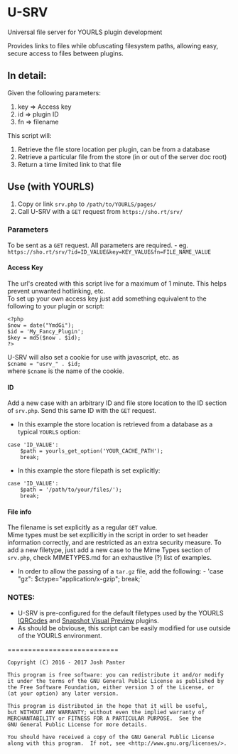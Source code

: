 # U-SRV
Universal file server for YOURLS plugin development

Provides links to files while obfuscating filesystem paths, allowing easy, secure access to files between plugins.

## In detail:
Given the following parameters:

1. key => Access key
2. id  => plugin ID
3. fn  => filename

This script will:

1. Retrieve the file store location per plugin, can be from a database
2. Retrieve a particular file from the store (in or out of the server doc root)
3. Return a time limited link to that file

## Use (with YOURLS)
1. Copy or link `srv.php` to `/path/to/YOURLS/pages/`
2. Call U-SRV with a `GET` request from `https://sho.rt/srv/`

### Parameters
To be sent as a `GET` request. All parameters are required.
		- 	eg. `https://sho.rt/srv/?id=ID_VALUE&key=KEY_VALUE&fn=FILE_NAME_VALUE`

#### Access Key
The url's created with this script live for a maximum of 1 minute. This helps prevent unwanted hotlinking, etc.  
To set up your own access key just add something equivalent to the following to your plugin or script:

```
<?php
$now = date("YmdGi");
$id = 'My_Fancy_Plugin';
$key = md5($now . $id);
?>
```
U-SRV will also set a cookie for use with javascript, etc. as  
`$cname = "usrv_" . $id;`  
where `$cname` is the name of the cookie.

#### ID
Add a new case with an arbitrary ID and file store location to the ID section of `srv.php`. Send this same ID with the `GET` request.

* In this example the store location is retrieved from a database as a typical `YOURLS` option:
```
case 'ID_VALUE':
	$path = yourls_get_option('YOUR_CACHE_PATH');
	break;
```
* In this example the store filepath is set explicitly:
```
case 'ID_VALUE':
	$path = '/path/to/your/files/');
	break;
```

#### File info
The filename is set explicitly as a regular `GET` value.  
Mime types must be set expllicitly in the script in order to set header information correctly, and are restricted as an extra security measure. 
To add a new filetype, just add a new case to the Mime Types section of `srv.php`, check MIMETYPES.md for an exhaustive (?) list of examples.
* In order to allow the passing of a `tar.gz` file, add the following:
		- 'case "gz": $ctype="application/x-gzip"; break;`

### NOTES:
* U-SRV is pre-configured for the default filetypes used by the YOURLS [IQRCodes](https://github.com/joshp23/YOURLS-IQRCodes) and [Snapshot Visual Preview](https://github.com/joshp23/YOURLS-Snapshot) plugins. 
* As should be obviouse, this script can be easily modified for use outside of the YOURLS environment.

===========================

    Copyright (C) 2016 - 2017 Josh Panter

    This program is free software: you can redistribute it and/or modify
    it under the terms of the GNU General Public License as published by
    the Free Software Foundation, either version 3 of the License, or
    (at your option) any later version.

    This program is distributed in the hope that it will be useful,
    but WITHOUT ANY WARRANTY; without even the implied warranty of
    MERCHANTABILITY or FITNESS FOR A PARTICULAR PURPOSE.  See the
    GNU General Public License for more details.

    You should have received a copy of the GNU General Public License
    along with this program.  If not, see <http://www.gnu.org/licenses/>.

